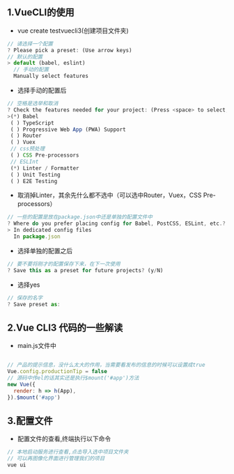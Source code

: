 ## 1.VueCLI的使用
* vue create testvuecli3(创建项目文件夹)
```javascript
// 请选择一个配置
? Please pick a preset: (Use arrow keys)
// 默认的配置
> default (babel, eslint)
  // 手动的配置
  Manually select features
```
* 选择手动的配置后
```javascript
// 空格是选举和取消
? Check the features needed for your project: (Press <space> to select, <a> to toggle all, <i> to invert selection)
>(*) Babel
 ( ) TypeScript
 ( ) Progressive Web App (PWA) Support
 ( ) Router
 ( ) Vuex
 // css预处理
 ( ) CSS Pre-processors
 // ESLInt
 (*) Linter / Formatter
 ( ) Unit Testing
 ( ) E2E Testing
```
* 取消掉Linter，其余先什么都不选中（可以选中Router，Vuex，CSS Pre-processors）
```javascript
// 一些的配置是放在package.json中还是单独的配置文件中
? Where do you prefer placing config for Babel, PostCSS, ESLint, etc.? (Use arrow keys)
> In dedicated config files
  In package.json
```
* 选择单独的配置之后
```javascript
// 要不要将刚才的配置保存下来，在下一次使用
? Save this as a preset for future projects? (y/N)
```
* 选择yes
```javascript
// 保存的名字
? Save preset as:
```
## 2.Vue CLI3 代码的一些解读
* main.js文件中
```javascript

// 产品的提示信息，没什么太大的作用，当需要看发布的信息的时候可以设置成true
Vue.config.productionTip = false
// 源码中传el的话其实还是执行$mount('#app')方法
new Vue({
  render: h => h(App),
}).$mount('#app')
```
## 3.配置文件
* 配置文件的查看,终端执行以下命令
```javascript
// 本地启动服务进行查看,点击导入选中项目文件夹
// 可以再图像化界面进行管理我们的项目
vue ui
```
